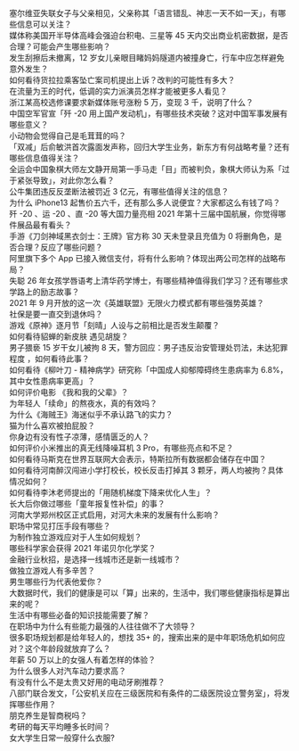 塞尔维亚失联女子与父亲相见，父亲称其「语言错乱、神志一天不如一天」，有哪些信息可以关注？  
媒体称美国开半导体高峰会强迫台积电、三星等 45 天内交出商业机密数据，是否合理？可能会产生哪些影响？  
发生刮擦后未撤离，12 岁女儿亲眼目睹妈妈隧道内被撞身亡，行车中应怎样避免意外发生？  
如何看待货拉拉乘客坠亡案司机提出上诉？改判的可能性有多大？  
在流量为王的时代，低调的实力派演员怎样才能被更多人看见？  
浙江某高校选修课要求新媒体账号涨粉 5 万，变现 3 千，说明了什么？  
中国空军官宣「歼 -20 用上国产发动机」，有哪些技术突破？这对中国军事发展有哪些意义？  
小动物会觉得自己是毛茸茸的吗？  
「双减」后俞敏洪首次露面发声称，回归大学生业务，新东方有何战略考量？还有哪些信息值得关注？  
全运会中国象棋大师左文静开局第一手马走「目」而被判负，象棋大师认为系「过于紧张导致」，对此你怎么看？  
公牛集团违反反垄断法被罚近 3 亿元，有哪些值得关注的信息？  
为什么 iPhone13 起售价五六千，还有那么多人说便宜？大家都这么有钱了吗？  
歼 -20 、运 -20 、直 -20 等大国力量亮相 2021 年第十三届中国航展，你觉得哪件展品最有看头？  
手游《刀剑神域黑衣剑士：王牌》官方称 30 天未登录且充值为 0 将删角色，是否合理？反应了哪些问题？  
阿里旗下多个 App 已接入微信支付，将有什么影响？体现出两公司怎样的战略布局？  
失聪 26 年女孩学唇语考上清华药学博士，有哪些精神值得我们学习？还有哪些求学路上的励志故事？  
2021 年 9 月开放的这一次《英雄联盟》无限火力模式都有哪些强势英雄？  
社保是要一直交到退休吗？  
游戏《原神》逐月节「刻晴」人设与之前相比是否发生颠覆？  
如何看待貂蝉的新皮肤 遇见胡旋？  
男子猥亵 15 岁干女儿被拘 8 天，警方回应：男子违反治安管理处罚法，未达犯罪程度 ，如何看待此事？  
如何看待《柳叶刀 - 精神病学》研究称「中国成人抑郁障碍终生患病率为 6.8%，其中女性患病率更高」？  
如何评价电影 《我和我的父辈》？  
为年轻人「续命」的熬夜水，真的有效吗？  
为什么《海贼王》海迷似乎不承认路飞的实力？  
猫为什么喜欢被拍屁股？  
你身边有没有性子凉薄，感情匮乏的人？  
如何评价小米推出的真无线降噪耳机 3 Pro，有哪些亮点和不足？  
如何看待马斯克在世界互联网大会表示，特斯拉所有数据都会储存在中国？  
如何看待河南醉汉闯进小学打校长，校长反击打掉其 3 颗牙，两人均被拘？具体情况如何？  
如何看待李沐老师提出的「用随机梯度下降来优化人生」？  
长大后你做过哪些「童年报复性补偿」的事？  
河南大学郑州校区正式启用，对河大未来的发展有什么影响？  
职场中常见打压手段有哪些？  
为制作独立游戏应对于人生如何规划？  
哪些科学家会获得 2021 年诺贝尔化学奖？  
金融行业秋招，是选择一线城市还是新一线城市？  
做独立游戏人有多辛苦？  
男生哪些行为代表他爱你？  
大数据时代，我们的健康是可以「算」出来的，生活中，我们哪些健康指标是算出来的呢？  
生活中有哪些必备的知识技能需要了解？  
在职场中为什么有些能力最强的人往往做不了大领导？  
很多职场规划都是给年轻人的，想找 35+ 的，搜索出来的是中年职场危机如何应对？这个年龄段就放弃了么？  
年薪 50 万以上的女强人有着怎样的体验？  
为什么很多人对汽车动力要求高？  
有没有什么不是太贵又好用的电动牙刷推荐？  
八部门联合发文，「公安机关应在三级医院和有条件的二级医院设立警务室」，将发挥哪些作用？  
朋克养生是智商税吗？  
考研的每天平均睡多长时间？  
女大学生日常一般穿什么衣服?  
